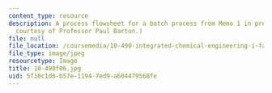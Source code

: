 ```yaml
---
content_type: resource
description: A process flowsheet for a batch process from Memo 1 in projects. (Image
  courtesy of Professor Paul Barton.)
file: null
file_location: /coursemedia/10-490-integrated-chemical-engineering-i-fall-2006/5f16c1d6b57e11947ed9a604479568fe_10-490f06.jpg
file_type: image/jpeg
resourcetype: Image
title: 10-490f06.jpg
uid: 5f16c1d6-b57e-1194-7ed9-a604479568fe
---
```

